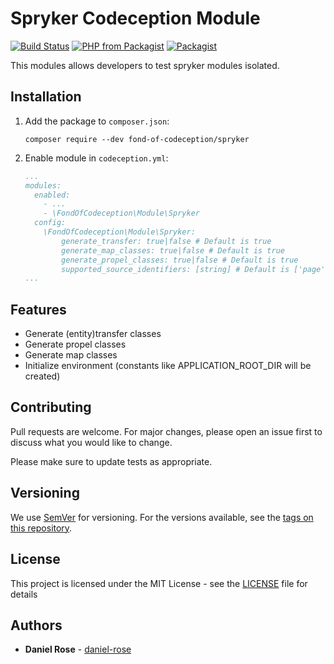 # Spryker Codeception Module
[![Build Status](https://travis-ci.org/fond-of-codeception/spryker.svg?branch=master)](https://travis-ci.org/fond-of-codeception/spryker)
[![PHP from Packagist](https://img.shields.io/packagist/php-v/fond-of-codeception/spryker.svg)](https://php.net/)
[![Packagist](https://img.shields.io/packagist/l/fond-of-codeception/spryker.svg)](https://packagist.org/packages/fond-of-codeception/spryker)

This modules allows developers to test spryker modules isolated.

## Installation

1. Add the package to `composer.json`:
    ```
    composer require --dev fond-of-codeception/spryker
    ```

2. Enable module in `codeception.yml`:
    ``` yml
    ...
    modules:
      enabled:
        - ...
        - \FondOfCodeception\Module\Spryker
      config:
        \FondOfCodeception\Module\Spryker:
            generate_transfer: true|false # Default is true
            generate_map_classes: true|false # Default is true
            generate_propel_classes: true|false # Default is true
            supported_source_identifiers: [string] # Default is ['page']
    ...
    ```

## Features

* Generate (entity)transfer classes
* Generate propel classes
* Generate map classes
* Initialize environment (constants like APPLICATION_ROOT_DIR will be created)

## Contributing

Pull requests are welcome. For major changes, please open an issue first to discuss what you would like to change.

Please make sure to update tests as appropriate.

## Versioning

We use [SemVer](http://semver.org/) for versioning. For the versions available, see the [tags on this repository](https://github.com/fond-of/codeception-spryker/tags).

## License

This project is licensed under the MIT License - see the [LICENSE](LICENSE) file for details

## Authors

* **Daniel Rose** - [daniel-rose](https://github.com/daniel-rose)
